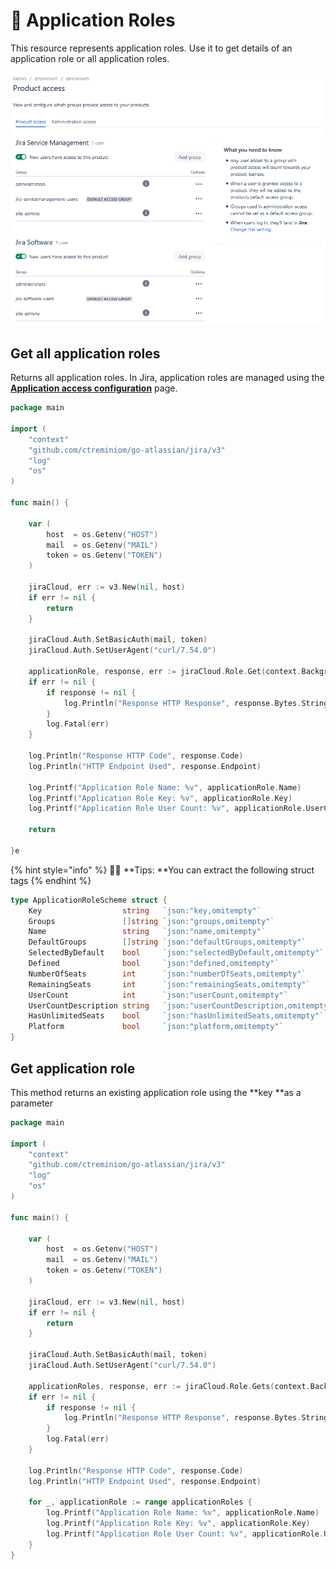 # 🧱 Application Roles

This resource represents application roles. Use it to get details of an application role or all application roles.

![This is the Application Roles with the groups associated ](<../.gitbook/assets/image (2).png>)

## Get all application roles

&#x20;Returns all application roles. In Jira, application roles are managed using the [**Application access configuration**](https://confluence.atlassian.com/x/3YxjL) page.

```go
package main

import (
	"context"
	"github.com/ctreminiom/go-atlassian/jira/v3"
	"log"
	"os"
)

func main() {

	var (
		host  = os.Getenv("HOST")
		mail  = os.Getenv("MAIL")
		token = os.Getenv("TOKEN")
	)

	jiraCloud, err := v3.New(nil, host)
	if err != nil {
		return
	}

	jiraCloud.Auth.SetBasicAuth(mail, token)
	jiraCloud.Auth.SetUserAgent("curl/7.54.0")

	applicationRole, response, err := jiraCloud.Role.Get(context.Background(), "jira-software")
	if err != nil {
		if response != nil {
			log.Println("Response HTTP Response", response.Bytes.String())
		}
		log.Fatal(err)
	}

	log.Println("Response HTTP Code", response.Code)
	log.Println("HTTP Endpoint Used", response.Endpoint)

	log.Printf("Application Role Name: %v", applicationRole.Name)
	log.Printf("Application Role Key: %v", applicationRole.Key)
	log.Printf("Application Role User Count: %v", applicationRole.UserCount)

	return

}e
```

{% hint style="info" %}
🧚‍♀️ **Tips: **You can extract the following struct tags
{% endhint %}

```go
type ApplicationRoleScheme struct {
	Key                  string   `json:"key,omitempty"`
	Groups               []string `json:"groups,omitempty"`
	Name                 string   `json:"name,omitempty"`
	DefaultGroups        []string `json:"defaultGroups,omitempty"`
	SelectedByDefault    bool     `json:"selectedByDefault,omitempty"`
	Defined              bool     `json:"defined,omitempty"`
	NumberOfSeats        int      `json:"numberOfSeats,omitempty"`
	RemainingSeats       int      `json:"remainingSeats,omitempty"`
	UserCount            int      `json:"userCount,omitempty"`
	UserCountDescription string   `json:"userCountDescription,omitempty"`
	HasUnlimitedSeats    bool     `json:"hasUnlimitedSeats,omitempty"`
	Platform             bool     `json:"platform,omitempty"`
}
```

## Get application role

This method returns an existing application role using the **key **as a parameter

```go
package main

import (
	"context"
	"github.com/ctreminiom/go-atlassian/jira/v3"
	"log"
	"os"
)

func main() {

	var (
		host  = os.Getenv("HOST")
		mail  = os.Getenv("MAIL")
		token = os.Getenv("TOKEN")
	)

	jiraCloud, err := v3.New(nil, host)
	if err != nil {
		return
	}

	jiraCloud.Auth.SetBasicAuth(mail, token)
	jiraCloud.Auth.SetUserAgent("curl/7.54.0")

	applicationRoles, response, err := jiraCloud.Role.Gets(context.Background())
	if err != nil {
		if response != nil {
			log.Println("Response HTTP Response", response.Bytes.String())
		}
		log.Fatal(err)
	}

	log.Println("Response HTTP Code", response.Code)
	log.Println("HTTP Endpoint Used", response.Endpoint)

	for _, applicationRole := range applicationRoles {
		log.Printf("Application Role Name: %v", applicationRole.Name)
		log.Printf("Application Role Key: %v", applicationRole.Key)
		log.Printf("Application Role User Count: %v", applicationRole.UserCount)
	}
}

```
